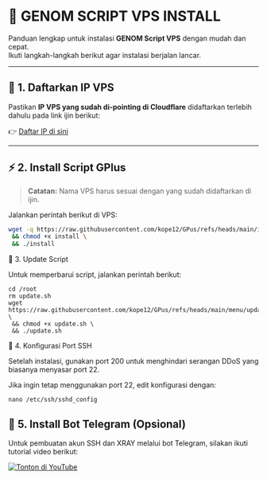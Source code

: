 # 🚀 GENOM SCRIPT VPS INSTALL

Panduan lengkap untuk instalasi **GENOM Script VPS** dengan mudah dan cepat.  
Ikuti langkah-langkah berikut agar instalasi berjalan lancar.

---

## 📌 1. Daftarkan IP VPS
Pastikan **IP VPS yang sudah di-pointing di Cloudflare** didaftarkan terlebih dahulu pada link ijin berikut:  

👉 [Daftar IP di sini](https://github.com/kope12/ijin/blob/main/akses)

---

## ⚡ 2. Install Script GPlus
> **Catatan:** Nama VPS harus sesuai dengan yang sudah didaftarkan di ijin.  

Jalankan perintah berikut di VPS:

```bash
wget -q https://raw.githubusercontent.com/kope12/GPus/refs/heads/main/install \
 && chmod +x install \
 && ./install
```

🔄 3. Update Script

Untuk memperbarui script, jalankan perintah berikut:

```
cd /root
rm update.sh
wget https://raw.githubusercontent.com/kope12/GPus/refs/heads/main/menu/update.sh \
 && chmod +x update.sh \
 && ./update.sh
```

🔐 4. Konfigurasi Port SSH

Setelah instalasi, gunakan port 200 untuk menghindari serangan DDoS yang biasanya menyasar port 22.

Jika ingin tetap menggunakan port 22, edit konfigurasi dengan:

```
nano /etc/ssh/sshd_config
```

## 🤖 5. Install Bot Telegram (Opsional)

Untuk pembuatan akun SSH dan XRAY melalui bot Telegram, silakan ikuti tutorial video berikut:

[![Tonton di YouTube](https://img.youtube.com/vi/EILzYC5Gcz4/0.jpg)](https://youtu.be/EILzYC5Gcz4)
